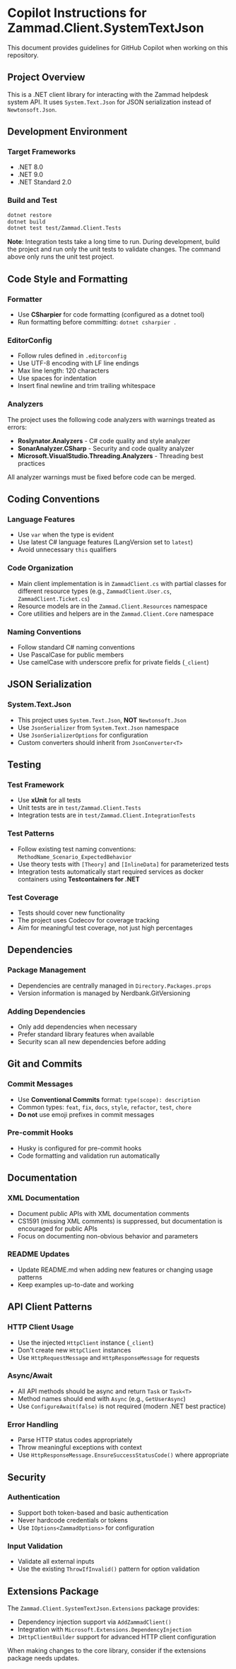 # Copilot Instructions for Zammad.Client.SystemTextJson

This document provides guidelines for GitHub Copilot when working on this repository.

## Project Overview

This is a .NET client library for interacting with the Zammad helpdesk system API. It uses `System.Text.Json` for JSON
serialization instead of `Newtonsoft.Json`.

## Development Environment

### Target Frameworks
- .NET 8.0
- .NET 9.0
- .NET Standard 2.0

### Build and Test
```bash
dotnet restore
dotnet build
dotnet test test/Zammad.Client.Tests
```

**Note**: Integration tests take a long time to run. During development, build the project and run only the unit tests
to validate changes. The command above only runs the unit test project.

## Code Style and Formatting

### Formatter
- Use **CSharpier** for code formatting (configured as a dotnet tool)
- Run formatting before committing: `dotnet csharpier .`

### EditorConfig
- Follow rules defined in `.editorconfig`
- Use UTF-8 encoding with LF line endings
- Max line length: 120 characters
- Use spaces for indentation
- Insert final newline and trim trailing whitespace

### Analyzers
The project uses the following code analyzers with warnings treated as errors:
- **Roslynator.Analyzers** - C# code quality and style analyzer
- **SonarAnalyzer.CSharp** - Security and code quality analyzer
- **Microsoft.VisualStudio.Threading.Analyzers** - Threading best practices

All analyzer warnings must be fixed before code can be merged.

## Coding Conventions

### Language Features
- Use `var` when the type is evident
- Use latest C# language features (LangVersion set to `latest`)
- Avoid unnecessary `this` qualifiers

### Code Organization
- Main client implementation is in `ZammadClient.cs` with partial classes for different resource types (e.g., `ZammadClient.User.cs`, `ZammadClient.Ticket.cs`)
- Resource models are in the `Zammad.Client.Resources` namespace
- Core utilities and helpers are in the `Zammad.Client.Core` namespace

### Naming Conventions
- Follow standard C# naming conventions
- Use PascalCase for public members
- Use camelCase with underscore prefix for private fields (`_client`)

## JSON Serialization

### System.Text.Json
- This project uses `System.Text.Json`, **NOT** `Newtonsoft.Json`
- Use `JsonSerializer` from `System.Text.Json` namespace
- Use `JsonSerializerOptions` for configuration
- Custom converters should inherit from `JsonConverter<T>`

## Testing

### Test Framework
- Use **xUnit** for all tests
- Unit tests are in `test/Zammad.Client.Tests`
- Integration tests are in `test/Zammad.Client.IntegrationTests`

### Test Patterns
- Follow existing test naming conventions: `MethodName_Scenario_ExpectedBehavior`
- Use theory tests with `[Theory]` and `[InlineData]` for parameterized tests
- Integration tests automatically start required services as docker containers using **Testcontainers for .NET**

### Test Coverage
- Tests should cover new functionality
- The project uses Codecov for coverage tracking
- Aim for meaningful test coverage, not just high percentages

## Dependencies

### Package Management
- Dependencies are centrally managed in `Directory.Packages.props`
- Version information is managed by Nerdbank.GitVersioning

### Adding Dependencies
- Only add dependencies when necessary
- Prefer standard library features when available
- Security scan all new dependencies before adding

## Git and Commits

### Commit Messages
- Use **Conventional Commits** format: `type(scope): description`
- Common types: `feat`, `fix`, `docs`, `style`, `refactor`, `test`, `chore`
- **Do not** use emoji prefixes in commit messages

### Pre-commit Hooks
- Husky is configured for pre-commit hooks
- Code formatting and validation run automatically

## Documentation

### XML Documentation
- Document public APIs with XML documentation comments
- CS1591 (missing XML comments) is suppressed, but documentation is encouraged for public APIs
- Focus on documenting non-obvious behavior and parameters

### README Updates
- Update README.md when adding new features or changing usage patterns
- Keep examples up-to-date and working

## API Client Patterns

### HTTP Client Usage
- Use the injected `HttpClient` instance (`_client`)
- Don't create new `HttpClient` instances
- Use `HttpRequestMessage` and `HttpResponseMessage` for requests

### Async/Await
- All API methods should be async and return `Task` or `Task<T>`
- Method names should end with `Async` (e.g., `GetUserAsync`)
- Use `ConfigureAwait(false)` is not required (modern .NET best practice)

### Error Handling
- Parse HTTP status codes appropriately
- Throw meaningful exceptions with context
- Use `HttpResponseMessage.EnsureSuccessStatusCode()` where appropriate

## Security

### Authentication
- Support both token-based and basic authentication
- Never hardcode credentials or tokens
- Use `IOptions<ZammadOptions>` for configuration

### Input Validation
- Validate all external inputs
- Use the existing `ThrowIfInvalid()` pattern for option validation

## Extensions Package

The `Zammad.Client.SystemTextJson.Extensions` package provides:
- Dependency injection support via `AddZammadClient()`
- Integration with `Microsoft.Extensions.DependencyInjection`
- `IHttpClientBuilder` support for advanced HTTP client configuration

When making changes to the core library, consider if the extensions package needs updates.
